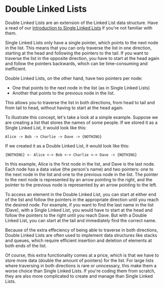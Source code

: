 # Double Linked Lists

Double Linked Lists are an extension of the Linked List data structure.
Have a read of our [Introduction to Single Linked Lists](...) if you're not familiar with them.

Single Linked Lists only have a single pointer, which points to the next node in the list. 
This means that you can only traverse the list in one direction, starting at the head and following the pointers to the tail. 
If you want to traverse the list in the opposite direction, you have to start at the head again and follow the pointers backwards, which can be time-consuming and inefficient.

Double Linked Lists, on the other hand, have two pointers per node: 
- One that points to the next node in the list (as in Single Linked Lists)
- Another that points to the previous node in the list. 

This allows you to traverse the list in both directions, from head to tail and from tail to head, without having to start at the head again.

To illustrate this concept, let's take a look at a simple example. 
Suppose we are creating a list that stores the names of some people. 
If we stored it as a Single Linked List, it would look like this:

```
Alice -> Bob -> Charlie -> Dave -> {NOTHING}
```

If we created it as a Double Linked List, it would look like this:

```
{NOTHING} <- Alice <-> Bob <-> Charlie <-> Dave -> {NOTHING}
```

In this example, Alice is the first node in the list, and Dave is the last node. 
Each node has a data value (the person's name) and two pointers: one to the next node in the list and one to the previous node in the list. 
The pointer to the next node is represented by an arrow pointing to the right, and the pointer to the previous node is represented by an arrow pointing to the left.

To access an element in the Double Linked List, you can start at either end of the list and follow the pointers in the appropriate direction until you reach the desired node. 
For example, if you want to find the last name in the list (Dave), with a Single Linked List, you would have to start at the head and follow the pointers to the right until you reach Dave. 
But with a Double Linked List, you can start at the tail and immediately find the correct name.

Because of the extra effeciency of being able to traverse in both directions, Double Linked Lists are often used to implement data structures like stacks and queues, which require efficient insertion and deletion of elements at both ends of the list. 

Of course, this extra functionality comes at a price, which is that we have to store more data (double the amount of pointers) for the list. 
For large lists where traversing in both directions is rare or unncessary, this make them a worse choice than Single Linked Lists.
If you're coding them from scratch, they are also more complicated to create and manage than Single Linked Lists.




